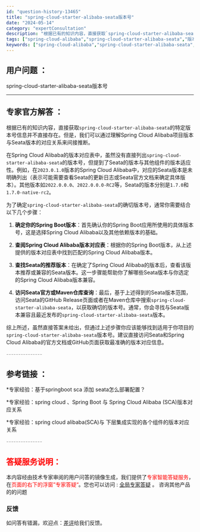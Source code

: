 ```yaml
---
id: "question-history-13465"
title: "spring-cloud-starter-alibaba-seata版本号"
date: "2024-05-14"
category: "expertConsultation"
description: "根据已有的知识内容，直接获取`spring-cloud-starter-alibaba-seata`的特定版本号信息并不直接存在。但是，我们可以通过理解Spring Cloud Alibaba项目版本与Seata版本的对应关系来间接推断。在Spring Cloud Alibaba的版本对应表中，虽然"
tags: ["spring-cloud-alibaba","spring-cloud-starter-alibaba-seata","版本号"]
keywords: ["spring-cloud-alibaba","spring-cloud-starter-alibaba-seata","版本号"]
---
```


## 用户问题 ： 
 spring-cloud-starter-alibaba-seata版本号  

---------------
## 专家官方解答 ：

根据已有的知识内容，直接获取`spring-cloud-starter-alibaba-seata`的特定版本号信息并不直接存在。但是，我们可以通过理解Spring Cloud Alibaba项目版本与Seata版本的对应关系来间接推断。

在Spring Cloud Alibaba的版本对应表中，虽然没有直接列出`spring-cloud-starter-alibaba-seata`的版本号，但提到了Seata的版本与其他组件的版本适应性。例如，在`2023.0.1.0`版本的Spring Cloud Alibaba中，对应的Seata版本是未明确列出（表示可能需要查看Seata的更新日志或Seata官方文档来确定具体版本）。其他版本如`2022.0.0.0`、`2022.0.0.0-RC2`等，Seata的版本分别是`1.7.0`和`1.7.0-native-rc2`。

为了确定`spring-cloud-starter-alibaba-seata`的确切版本号，通常你需要结合以下几个步骤：

1. **确定你的Spring Boot版本**：首先确认你的Spring Boot应用所使用的具体版本号，这是选择Spring Cloud Alibaba以及其他依赖版本的基础。

2. **查阅Spring Cloud Alibaba版本对应表**：根据你的Spring Boot版本，从上述提供的版本对应表中找到匹配的Spring Cloud Alibaba版本。

3. **查找Seata的推荐版本**：在确定了Spring Cloud Alibaba的版本后，查看该版本推荐或兼容的Seata版本。这一步骤能帮助你了解哪些Seata版本与你选定的Spring Cloud Alibaba版本兼容。

4. **访问Seata官方或Maven仓库查询**：最后，基于上述得到的Seata版本范围，访问Seata的GitHub Release页面或者在Maven仓库中搜索`spring-cloud-starter-alibaba-seata`，以获取确切的版本号。通常，你会寻找与Seata版本兼容且最近发布的`spring-cloud-starter-alibaba-seata`版本。

综上所述，虽然直接答案未给出，但通过上述步骤你应该能够找到适用于你项目的`spring-cloud-starter-alibaba-seata`版本号。建议直接访问Seata和Spring Cloud Alibaba的官方文档或GitHub页面获取最准确的版本对应信息。


<font color="#949494">---------------</font> 


## 参考链接 ：

*专家经验：基于springboot sca 添加 seata怎么部署配置？ 
 
 *专家经验：spring cloud 、Spring Boot 与 Spring Cloud Alibaba (SCA)版本对应关系 
 
 *专家经验：spring cloud alibaba(SCA)与 下层集成实现的各个组件的版本对应关系 


 <font color="#949494">---------------</font> 
 


## <font color="#FF0000">答疑服务说明：</font> 

本内容经由技术专家审阅的用户问答的镜像生成，我们提供了<font color="#FF0000">专家智能答疑服务</font>，在<font color="#FF0000">页面的右下的浮窗”专家答疑“</font>。您也可以访问 : [全局专家答疑](https://answer.opensource.alibaba.com/docs/intro) 。 咨询其他产品的的问题

### 反馈
如问答有错漏，欢迎点：[差评](https://ai.nacos.io/user/feedbackByEnhancerGradePOJOID?enhancerGradePOJOId=13472)给我们反馈。
